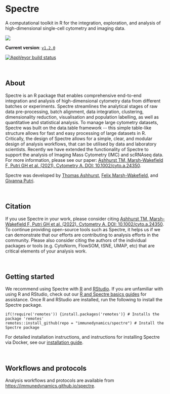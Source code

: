 # Spectre

A computational toolkit in R for the integration, exploration, and analysis of high-dimensional single-cell cytometry and imaging data.

<img src="https://raw.githubusercontent.com/tomashhurst/tomashhurst.github.io/master/images/Spectre.png"/>

**Current version**: [`v1.2.0`](https://github.com/ImmuneDynamics/Spectre/releases)

[![AppVeyor build status](https://ci.appveyor.com/api/projects/status/akhvb8wub6d6xhtd?svg=true)](https://ci.appveyor.com/project/tomashhurst/spectre)

<br/>

## About

Spectre is an R package that enables comprehensive end-to-end integration and analysis of high-dimensional cytometry data from different batches or experiments. Spectre streamlines the analytical stages of raw data pre-processing, batch alignment, data integration, clustering, dimensionality reduction, visualisation and population labelling, as well as quantitative and statistical analysis. To manage large cytometry datasets, Spectre was built on the data.table framework -- this simple table-like structure allows for fast and easy processing of large datasets in R. Critically, the design of Spectre allows for a simple, clear, and modular design of analysis workflows, that can be utilised by data and laboratory scientists. Recently we have extended the functionality of Spectre to support the analysis of Imaging Mass Cytometry (IMC) and scRNAseq data. For more information, please see our paper: [Ashhurst TM, Marsh-Wakefield F, Putri GH et al. (2021). Cytometry A. DOI: 10.1002/cyto.a.24350](https://doi.org/10.1002/cyto.a.24350).

Spectre was developed by [Thomas Ashhurst](https://immunedynamics.github.io/thomas-ashhurst/), [Felix Marsh-Wakefield](https://immunedynamics.github.io/felix-marsh-wakefield/), and [Givanna Putri](https://immunedynamics.github.io/givanna-putri/).

<br/>

## Citation

If you use Spectre in your work, please consider citing [Ashhurst TM, Marsh-Wakefield F, Putri GH et al. (2022). Cytometry A. DOI: 10.1002/cyto.a.24350](https://doi.org/10.1002/cyto.a.24350). To continue providing open-source tools such as Spectre, it helps us if we can demonstrate that our efforts are contributing to analysis efforts in the community. Please also consider citing the authors of the individual packages or tools (e.g. CytoNorm, FlowSOM, tSNE, UMAP, etc) that are critical elements of your analysis work.

<br/>

## Getting started

We recommend using Spectre with [R](https://cran.r-project.org/mirrors.html) and [RStudio](https://www.rstudio.com/products/rstudio/download/#download). If you are unfamiliar with using R and RStudio, check out our [R and Spectre basics guides](https://immunedynamics.io/spectre/install/#Basics_guide) for assistance. Once R and RStudio are installed, run the following to install the Spectre package.

```         
if(!require('remotes')) {install.packages('remotes')} # Installs the package 'remotes'
remotes::install_github(repo = "immunedynamics/spectre") # Install the Spectre package
```

For detailed installation instructions, and instructions for installing Spectre via Docker, see our [installation guide](https://immunedynamics.io/spectre/install/).

<br />

## Workflows and protocols

Analysis workflows and protocols are available from <https://immunedynamics.github.io/spectre>.

<br/>
